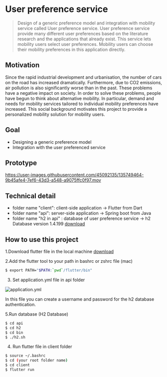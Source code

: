 # User preference service 

> Design of a generic preference model and integration with mobility service called User preference service. User preference service provide many different user preferences based on the literature research and the applications that already exist. This service lets mobility users select user preferences. Mobility users can choose their mobility preferences in this application directly. 

## Motivation 

Since the rapid industrial development and urbanisation, the number of cars on the road has increased dramatically. Furthermore,  due to CO2 emissions, air pollution is also significantly worse than in the past. These problems have a negative impact on society. In order to solve these problems, people have begun to think about alternative mobility. In particular, demand and needs for mobility services tailored to individual mobility preferences have increased.
This social background motivates this project to provide a personalized mobility solution for mobility users.

## Goal

* Designing a generic preference model
* Integration with the user preferenced service

## Prototype 

https://user-images.githubusercontent.com/45092135/135749464-9b45afe4-7ef6-43d3-a548-a9075ffc0f97.mov


## Technical detail 

* folder name "client": client-side application -> Flutter from Dart 
* folder name "api": server-side application -> Spring boot from Java
* folder name "h2 in api" : database of user preference service -> h2 Database version 1.4.199 [download](http://www.h2database.com/html/download.html)



## How to use this project

1.Download flutter file in the local machine [download](https://flutter.dev/docs/get-started/install)

2.Add the flutter tool to your path in bashrc or zshrc file (mac) 

```bash 
$ export PATH="$PATH:`pwd`/flutter/bin"
```
3. Set application.yml file in api folder 

![application.yml](https://user-images.githubusercontent.com/45092135/135749936-87e3b048-36aa-4a65-9a11-13b3db14c5ff.png)

In this file you can create a username and password for the h2 database authentication. 

5.Run database (H2 Database) 

```bash 
$ cd api 
$ cd h2
$ cd bin 
$ ./h2.sh
```

4. Run flutter file in client folder

```bash 
$ source ~/.bashrc 
$ cd (your root folder name)
$ cd client
$ flutter run 



